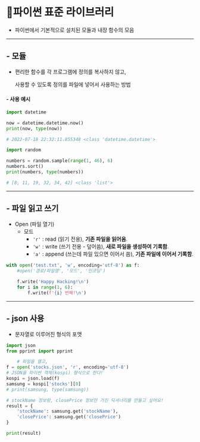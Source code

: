 # 🚩파이썬 표준 라이브러리

- 파이썬에서 기본적으로 설치된 모듈과 내장 함수의 모음

---

## - 모듈

- 편리한 함수를 각 프로그램에 정의를 복사하지 않고,

  사용할 수 있도록 정의를 파일에 넣어서 사용하는 방법

#### - 사용 예시

```python
import datetime

now = datetime.datetime.now()
print(now, type(now))

# 2022-07-18 22:32:11.855348 <class 'datetime.datetime'>
```

```python
import random

numbers = random.sample(range(1, 46), 6)
numbers.sort()
print(numbers, type(numbers))

# [8, 11, 19, 32, 34, 42] <class 'list'>
```

---

## - 파일 읽고 쓰기

- Open (파일 열기)
  - 모드
    - `'r'` : read (읽기 전용), **기존 파일을 읽어옴**.
    - `'w'` : write (쓰기 전용 - 덮어씀), **새로 파일을 생성하여 기록함**.
    - `'a'` : append (쓰는데 파일 있으면 이어서 씀), **기존 파일에 이어서 기록함**.

```python
with open('test.txt', 'w', encoding='utf-8') as f:
	#open('경로/파일명', '모드', '인코딩')
    
    f.write('Happy Hacking!\n')
    for i in range(1, 6):
        f.write(f'{i} 번째!\n')
```

---

## - json 사용

- 문자열로 이루어진 형식의 포맷

```python
import json 
from pprint import pprint

	# 파일을 열고, 
f = open('stocks.json', 'r', encoding='utf-8')
# JSON을 파이썬 객체(kospi) 형식으로 한다!
kospi = json.load(f)
samsung = kospi['stocks'][0]
# print(samsung, type(samsung))

# stockName 정보랑, closePrice 정보만 가진 딕셔너리를 만들고 싶어요!
result = {
    'stockName': samsung.get('stockName'),
    'closePrice': samsung.get('closePrice')
}

print(result)
```

